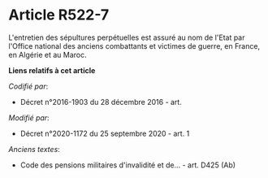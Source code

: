 # Article R522-7

L'entretien des sépultures perpétuelles est assuré au nom de l'Etat par l'Office national des anciens combattants et victimes
de guerre, en France, en Algérie et au Maroc.

**Liens relatifs à cet article**

_Codifié par_:

  - Décret n°2016-1903 du 28 décembre 2016 - art.

_Modifié par_:

  - Décret n°2020-1172 du 25 septembre 2020 - art. 1

_Anciens textes_:

  - Code des pensions militaires d'invalidité et de... - art. D425 (Ab)
